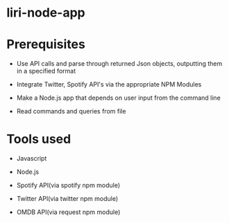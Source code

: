 # liri-node-app

# Prerequisites

* Use API calls and parse through returned Json objects, outputting them in a specified format

* Integrate Twitter, Spotify API's via the appropriate NPM Modules

* Make a Node.js app that depends on user input from the command line

* Read commands and queries from file

# Tools used

* Javascript

* Node.js

* Spotify API(via spotify npm module)

* Twitter API(via twitter npm module)

* OMDB API(via request npm module)

